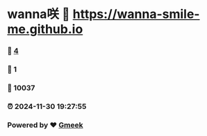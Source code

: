 # wanna咲 :link: https://wanna-smile-me.github.io 
### :page_facing_up: [4](https://wanna-smile-me.github.io/tag.html) 
### :speech_balloon: 1 
### :hibiscus: 10037 
### :alarm_clock: 2024-11-30 19:27:55 
### Powered by :heart: [Gmeek](https://github.com/Meekdai/Gmeek)
